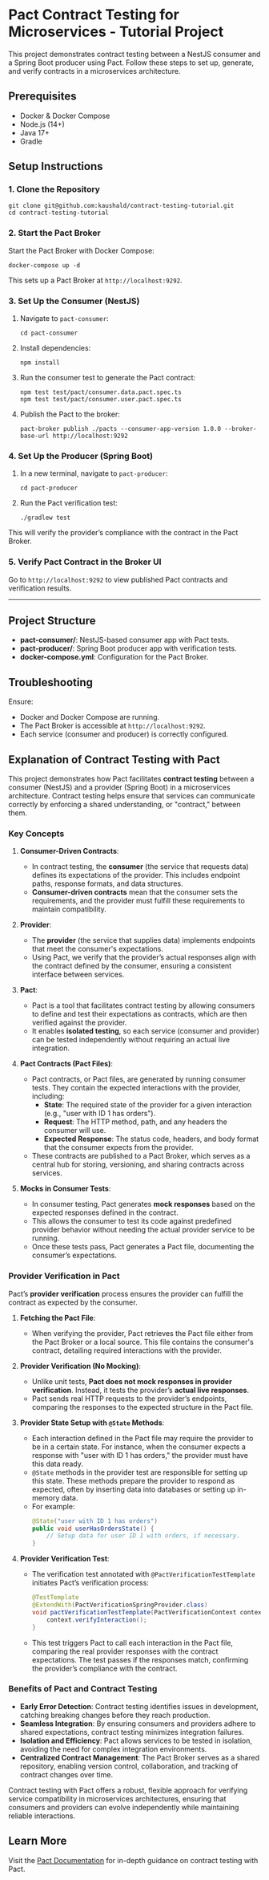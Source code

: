 # Pact Contract Testing for Microservices - Tutorial Project

This project demonstrates contract testing between a NestJS consumer and a Spring Boot producer using Pact. Follow these steps to set up, generate, and verify contracts in a microservices architecture.

## Prerequisites

- Docker & Docker Compose
- Node.js (14+)
- Java 17+
- Gradle

## Setup Instructions

### 1. Clone the Repository

    git clone git@github.com:kaushald/contract-testing-tutorial.git
    cd contract-testing-tutorial

### 2. Start the Pact Broker

Start the Pact Broker with Docker Compose:

    docker-compose up -d

This sets up a Pact Broker at `http://localhost:9292`.

### 3. Set Up the Consumer (NestJS)

1.  Navigate to `pact-consumer`:

        cd pact-consumer

2.  Install dependencies:

        npm install

3.  Run the consumer test to generate the Pact contract:

        npm test test/pact/consumer.data.pact.spec.ts
        npm test test/pact/consumer.user.pact.spec.ts

4.  Publish the Pact to the broker:

        pact-broker publish ./pacts --consumer-app-version 1.0.0 --broker-base-url http://localhost:9292

### 4. Set Up the Producer (Spring Boot)

1.  In a new terminal, navigate to `pact-producer`:

        cd pact-producer

2.  Run the Pact verification test:

        ./gradlew test

This will verify the provider’s compliance with the contract in the Pact Broker.

### 5. Verify Pact Contract in the Broker UI

Go to `http://localhost:9292` to view published Pact contracts and verification results.

---

## Project Structure

- **pact-consumer/**: NestJS-based consumer app with Pact tests.
- **pact-producer/**: Spring Boot producer app with verification tests.
- **docker-compose.yml**: Configuration for the Pact Broker.

## Troubleshooting

Ensure:

- Docker and Docker Compose are running.
- The Pact Broker is accessible at `http://localhost:9292`.
- Each service (consumer and producer) is correctly configured.

## Explanation of Contract Testing with Pact

This project demonstrates how Pact facilitates **contract testing** between a consumer (NestJS) and a provider (Spring Boot) in a microservices architecture. Contract testing helps ensure that services can communicate correctly by enforcing a shared understanding, or "contract," between them.

### Key Concepts

1. **Consumer-Driven Contracts**:
   - In contract testing, the **consumer** (the service that requests data) defines its expectations of the provider. This includes endpoint paths, response formats, and data structures.
   - **Consumer-driven contracts** mean that the consumer sets the requirements, and the provider must fulfill these requirements to maintain compatibility.
2. **Provider**:

   - The **provider** (the service that supplies data) implements endpoints that meet the consumer's expectations.
   - Using Pact, we verify that the provider’s actual responses align with the contract defined by the consumer, ensuring a consistent interface between services.

3. **Pact**:

   - Pact is a tool that facilitates contract testing by allowing consumers to define and test their expectations as contracts, which are then verified against the provider.
   - It enables **isolated testing**, so each service (consumer and provider) can be tested independently without requiring an actual live integration.

4. **Pact Contracts (Pact Files)**:

   - Pact contracts, or Pact files, are generated by running consumer tests. They contain the expected interactions with the provider, including:
     - **State**: The required state of the provider for a given interaction (e.g., "user with ID 1 has orders").
     - **Request**: The HTTP method, path, and any headers the consumer will use.
     - **Expected Response**: The status code, headers, and body format that the consumer expects from the provider.
   - These contracts are published to a Pact Broker, which serves as a central hub for storing, versioning, and sharing contracts across services.

5. **Mocks in Consumer Tests**:
   - In consumer testing, Pact generates **mock responses** based on the expected responses defined in the contract.
   - This allows the consumer to test its code against predefined provider behavior without needing the actual provider service to be running.
   - Once these tests pass, Pact generates a Pact file, documenting the consumer’s expectations.

### Provider Verification in Pact

Pact’s **provider verification** process ensures the provider can fulfill the contract as expected by the consumer.

1. **Fetching the Pact File**:

   - When verifying the provider, Pact retrieves the Pact file either from the Pact Broker or a local source. This file contains the consumer's contract, detailing required interactions with the provider.

2. **Provider Verification (No Mocking)**:

   - Unlike unit tests, **Pact does not mock responses in provider verification**. Instead, it tests the provider’s **actual live responses**.
   - Pact sends real HTTP requests to the provider’s endpoints, comparing the responses to the expected structure in the Pact file.

3. **Provider State Setup with `@State` Methods**:

   - Each interaction defined in the Pact file may require the provider to be in a certain state. For instance, when the consumer expects a response with "user with ID 1 has orders," the provider must have this data ready.
   - `@State` methods in the provider test are responsible for setting up this state. These methods prepare the provider to respond as expected, often by inserting data into databases or setting up in-memory data.
   - For example:
     ```java
     @State("user with ID 1 has orders")
     public void userHasOrdersState() {
         // Setup data for user ID 1 with orders, if necessary.
     }
     ```

4. **Provider Verification Test**:
   - The verification test annotated with `@PactVerificationTestTemplate` initiates Pact’s verification process:
     ```java
     @TestTemplate
     @ExtendWith(PactVerificationSpringProvider.class)
     void pactVerificationTestTemplate(PactVerificationContext context) {
         context.verifyInteraction();
     }
     ```
   - This test triggers Pact to call each interaction in the Pact file, comparing the real provider responses with the contract expectations. The test passes if the responses match, confirming the provider’s compliance with the contract.

### Benefits of Pact and Contract Testing

- **Early Error Detection**: Contract testing identifies issues in development, catching breaking changes before they reach production.
- **Seamless Integration**: By ensuring consumers and providers adhere to shared expectations, contract testing minimizes integration failures.
- **Isolation and Efficiency**: Pact allows services to be tested in isolation, avoiding the need for complex integration environments.
- **Centralized Contract Management**: The Pact Broker serves as a shared repository, enabling version control, collaboration, and tracking of contract changes over time.

Contract testing with Pact offers a robust, flexible approach for verifying service compatibility in microservices architectures, ensuring that consumers and providers can evolve independently while maintaining reliable interactions.

## Learn More

Visit the [Pact Documentation](https://docs.pact.io/) for in-depth guidance on contract testing with Pact.
